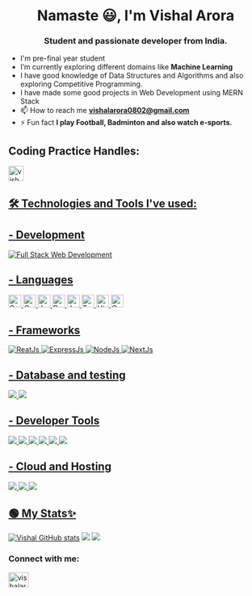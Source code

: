 <h1 align="center">Namaste 😃, I'm Vishal Arora</h1>
<h3 align="center">Student and passionate developer from India.</h3>

- I'm pre-final year student
- I’m currently exploring different domains like **Machine Learning**
- I have good knowledge of Data Structures and Algorithms and also exploring Competitive Programming.
- I have made some good projects in Web Development using MERN Stack
- 📫 How to reach me **vishalarora0802@gmail.com**
- ⚡ Fun fact **I play Football, Badminton and also watch e-sports.**

## Coding Practice Handles: 
<a href="https://leetcode.com//VishalArora14" target="blank"><img align="center" src="https://img.shields.io/badge/-LeetCode-FFA116?style=for-the-badge&logo=LeetCode&logoColor=black" alt="vishalarora14" height="30"/>

## 🛠️ Technologies and Tools I've used:

## - Development
<div align="inline">
 <img alt="Full Stack Web Development" src ="https://img.shields.io/badge/-Full%20Stack%20Web%20Development-blue?style=for-the-badge" />
</div>

## - Languages
<div align="inline">
<img alt="C++" src="https://img.shields.io/badge/C%2B%2B-00599C?style=for-the-badge&logo=c%2B%2B&logoColor=white" height="25px"/>
<img alt="C" src="https://img.shields.io/badge/C-ffb703?style=for-the-badge&logo=c&logoColor=black" height="25px"/>
<img alt="Javascript" src="https://img.shields.io/badge/JavaScript-F7DF1E?style=for-the-badge&logo=javascript&logoColor=black"  height="25px"/>
<img alt="Python" src="https://img.shields.io/badge/Python-14354C?style=for-the-badge&logo=python&logoColor=white" height="25px"/>
<img alt="Java" src="https://img.shields.io/badge/Java-ED8B00?style=for-the-badge&logo=openjdk&logoColor=white" height="25px"/>
<img alt="Typescript" src="https://img.shields.io/badge/TypeScript-007ACC?style=for-the-badge&logo=typescript&logoColor=white" height="25px"/>
<img alt="Html" src="https://img.shields.io/badge/ExpressJs-ffc857?style=for-the-badge&logo=express&logoColor=black" height="25px"/>
<img alt="Css" src="https://img.shields.io/badge/ExpressJs-ffc857?style=for-the-badge&logo=express&logoColor=black" height="25px"/>
</div>

## - Frameworks
<div align="inline">
 <img alt="ReatJs" src = "https://img.shields.io/badge/ReactJs-8cb369?style=for-the-badge&logo=react&logoColor=white" />
 <img alt="ExpressJs" src = "https://img.shields.io/badge/ExpressJs-ffc857?style=for-the-badge&logo=express&logoColor=black" />
 <img alt="NodeJs" src = "https://img.shields.io/badge/NodeJs-339933?style=for-the-badge&logo=nodedotjs&logoColor=white" />
 <img alt="NextJs" src = "https://img.shields.io/badge/NextJs-f86624?style=for-the-badge&logo=Next.js&logoColor=white" />
</div>

## - Database and testing
<div align="inline">
 <img src ="https://img.shields.io/badge/MySQL-ffd000?style=for-the-badge&logo=mysql&logoColor=black" />
 <img src ="https://img.shields.io/badge/MongoDB-4EA94B?style=for-the-badge&logo=mongodb&logoColor=white" />
</div>

## - Developer Tools
<div align="inline">
 <img src="https://img.shields.io/badge/Visual_Studio_Code-0078D4?style=for-the-badge&logo=visual%20studio%20code&logoColor=white" />
 <img src="https://img.shields.io/badge/Git-ff8800?style=for-the-badge&logo=git&logoColor=white" />
 <img src="https://img.shields.io/badge/Github-ffdd00?style=for-the-badge&logo=github&logoColor=black" />
 <img src="https://img.shields.io/badge/Postman-c8b8db?style=for-the-badge&logo=postman&logoColor=white" />
 <img src = "https://img.shields.io/badge/npm-CB3837?style=for-the-badge&logo=npm&logoColor=white" />
 <img src = "https://img.shields.io/badge/redux-339933?style=for-the-badge&logo=redux&logoColor=white" />
</div>

## - Cloud and Hosting
<div align="inline">
 <img src="https://img.shields.io/badge/Heroku-6930c3?style=for-the-badge&logo=Heroku&logoColor=white" />
 <img src="https://img.shields.io/badge/Netlify-64dfdf?style=for-the-badge&logo=Netlify&logoColor=white" />
 <img src="https://img.shields.io/badge/vercel-vercel-informational" />
</div>

## 🟢 My Stats✨
[![Vishal GitHub stats](https://github-readme-stats.vercel.app/api?username=VishalArora14&show_icons=true&theme=highcontrast)](https://github.com/anuraghazra/github-readme-stats)
 <img src="https://github-profile-summary-cards.vercel.app/api/cards/profile-details?username=VishalArora14&theme=highcontrast&show_icons=true" />
 <img src="https://github-readme-stats.vercel.app/api/top-langs/?username=VishalArora14&theme=highcontrast" />


<h3 align="left">Connect with me:</h3>
<p align="left">
<a href="https://linkedin.com/in/vishalarora14" target="blank"><img align="center" src="https://raw.githubusercontent.com/rahuldkjain/github-profile-readme-generator/master/src/images/icons/Social/linked-in-alt.svg" alt="vishalarora14" height="30" width="40" />
</a>
</p>